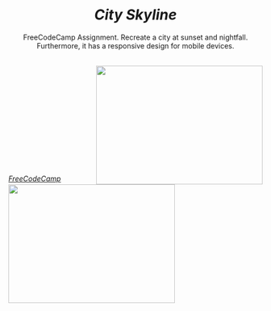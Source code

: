 <h1 align="center"><i>City Skyline</i></h1>


<p align="center">FreeCodeCamp Assignment. Recreate a city at sunset and nightfall. Furthermore, it has a responsive design for mobile devices.</p>
<br>

<img src="https://github.com/Kingtero17/City-SkyLine/assets/110305288/81d5f905-8e6d-458a-b338-79d2f93aee0f" width=330 height=235 align="right">
<img src="https://github.com/Kingtero17/City-SkyLine/assets/110305288/605c4865-ea79-48f8-b0df-94bfe0ed12a2" width=330 height=235 align="left">

<br><br><br><br><br><br><br><br><br><br><br>

<a href="https://www.freecodecamp.org/" align="center"><i>FreeCodeCamp</i></a>
